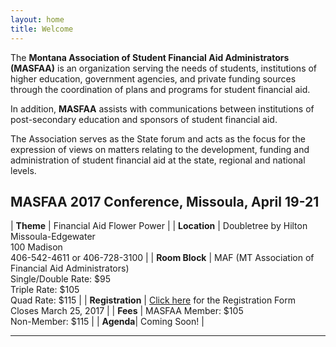 ```yaml
---
layout: home
title: Welcome
---
```


The **Montana Association of Student Financial Aid Administrators (MASFAA)** is an organization serving the needs of students, institutions of higher education, government agencies, and private funding sources through the coordination of plans and programs for student financial aid.

In addition, **MASFAA** assists with communications between institutions of post-secondary education and sponsors of student financial aid.

The Association serves as the State forum and acts as the focus for the expression of views on matters relating to the development, funding and administration of student financial aid at the state, regional and national levels.

## MASFAA 2017 Conference, Missoula, April 19-21

| **Theme** | Financial Aid Flower Power |
| **Location** | Doubletree by Hilton Missoula-Edgewater<br>100 Madison <br>406-542-4611 or 406-728-3100 |
| **Room Block** | MAF (MT Association of Financial Aid Administrators) <br> Single/Double Rate: $95 <br>   Triple Rate: $105 <br>   Quad Rate: $115 |
| **Registration** | [Click here](documents/downloads/MASFAA%20conference%20registration%20for%202017%20Missoula.docx) for the Registration Form <br> Closes March 25, 2017 |
| **Fees** | MASFAA Member: $105 <br> Non-Member: $115 |
| **Agenda**| Coming Soon! |

---
